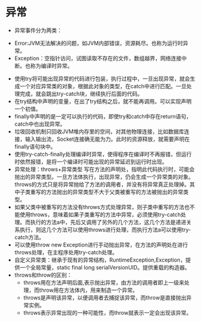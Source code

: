 # 异常


- 异常事件分为两类：
*	Error:JVM无法解决的问题，如JVM内部错误，资源耗尽。也称为运行时异常。
*	Exception：空指针访问，试图读取不存在的文件，数组越界，网络连接中断。也称为编译时异常。
- 使用try将可能出现异常的代码进行包装，执行过程中，一旦出现异常，就会生成一个对应异常类的对象，根据此对象的类型，在catch中进行匹配。一旦处理完成，就会跳出try-catch块，继续执行后面的代码。
- 在try结构中声明的变量，在出了try结构之后，就不能再调用。可以实现声明一个初值。
- finally中声明的是一定可以执行的代码，即使try和catch中存在return语句，catch中也出现异常。
- 垃圾回收机制只回收JVM堆内存里的空间，对其他物理连接，比如数据库连接，输入输出流，Socket连接确无能为力。此时的资源释放，就需要声明在finally语句块中。
- 使用try-catch-finally处理编译时异常，使得程序在编译时不再报错，但运行时依然报错，是将一个编译时可能出现的异常延迟到运行时出现。
- 异常处理：throws+异常类型 写在方法的声明处，指明此代码执行时，可能会抛出的异常类型。一旦方法体执行，出现异常，仍会生成一个异常类的对象。throws的方式只是将异常抛给了方法的调用者，并没有将异常真正处理掉。其中子类重写的方法抛出的异常类型不大于父类被重写的方法被抛出的异常类型。
- 如果父类中被重写的方法没有throws方式处理异常，则子类中重写的方法也不能使用throws，意味着如果子类重写的方法中异常，必须使用try-catch处理。而执行的方法a中，先后又调用了另外的几个方法，这几个方法是递进关系执行，则这几个方法可以使用throws进行处理，而执行方法a可以使用try-catch方法。
- 可以使用throw new Exception进行手动抛出异常，在方法的声明处在进行throws处理，在主程序处用try-catch处理。
- 自定义异常类：继承于现有的异常结构，RuntimeException,Exception，提供一个全局常量，static final long serialVersionUID。提供重载的构造器。
- throws和throw的区别：
  - throws用在方法声明后面,表示抛出异常，由方法的调用者即上一级来处理，而throw用在方法体内，用来制造一个异常。
  - throws是声明该异常，以便调用者去捕捉该异常，而throw是直接抛出异常实例。
  - throws表示异常出现的一种可能性，而throw就表示一定会出现该异常。
